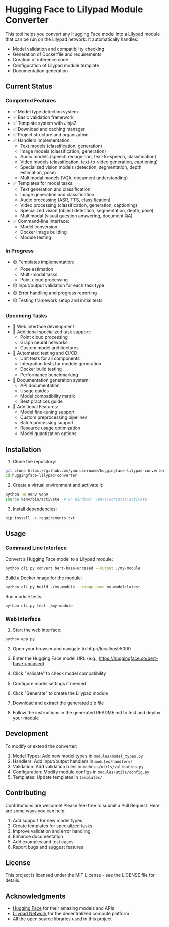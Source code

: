 # Hugging Face to Lilypad Module Converter

This tool helps you convert any Hugging Face model into a Lilypad module that can be run on the Lilypad network. It automatically handles:

- Model validation and compatibility checking
- Generation of Dockerfile and requirements
- Creation of inference code
- Configuration of Lilypad module template
- Documentation generation

## Current Status

### Completed Features
- ✅ Model type detection system
- ✅ Basic validation framework
- ✅ Template system with Jinja2
- ✅ Download and caching manager
- ✅ Project structure and organization
- ✅ Handlers implementation:
  - Text models (classification, generation)
  - Image models (classification, generation)
  - Audio models (speech recognition, text-to-speech, classification)
  - Video models (classification, text-to-video generation, captioning)
  - Specialized vision models (detection, segmentation, depth estimation, pose)
  - Multimodal models (VQA, document understanding)
- ✅ Templates for model tasks:
  - Text generation and classification
  - Image generation and classification
  - Audio processing (ASR, TTS, classification)
  - Video processing (classification, generation, captioning)
  - Specialized vision (object detection, segmentation, depth, pose)
  - Multimodal (visual question answering, document QA)
- ✅ Command-line interface:
  - Model conversion
  - Docker image building
  - Module testing

### In Progress
- 🟡 Templates implementation:
  - Pose estimation
  - Multi-modal tasks
  - Point cloud processing
- 🟡 Input/output validation for each task type
- 🟡 Error handling and progress reporting
- 🟡 Testing framework setup and initial tests

### Upcoming Tasks
- 📝 Web interface development
- 📝 Additional specialized task support:
  - Point cloud processing
  - Graph neural networks
  - Custom model architectures
- 📝 Automated testing and CI/CD:
  - Unit tests for all components
  - Integration tests for module generation
  - Docker build testing
  - Performance benchmarking
- 📝 Documentation generation system:
  - API documentation
  - Usage guides
  - Model compatibility matrix
  - Best practices guide
- 📝 Additional Features:
  - Model fine-tuning support
  - Custom preprocessing pipelines
  - Batch processing support
  - Resource usage optimization
  - Model quantization options

## Installation

1. Clone the repository:
```bash
git clone https://github.com/yourusername/huggingface-lilypad-converter.git
cd huggingface-lilypad-converter
```

2. Create a virtual environment and activate it:
```bash
python -m venv venv
source venv/bin/activate  # On Windows: venv\\Scripts\\activate
```

3. Install dependencies:
```bash
pip install -r requirements.txt
```

## Usage

### Command Line Interface

Convert a Hugging Face model to a Lilypad module:
```bash
python cli.py convert bert-base-uncased --output ./my-module
```

Build a Docker image for the module:
```bash
python cli.py build ./my-module --image-name my-model:latest
```

Run module tests:
```bash
python cli.py test ./my-module
```

### Web Interface

1. Start the web interface:
```bash
python app.py
```

2. Open your browser and navigate to http://localhost:5000

3. Enter the Hugging Face model URL (e.g., https://huggingface.co/bert-base-uncased)

4. Click "Validate" to check model compatibility

5. Configure model settings if needed

6. Click "Generate" to create the Lilypad module

7. Download and extract the generated zip file

8. Follow the instructions in the generated README.md to test and deploy your module

## Development

To modify or extend the converter:

1. Model Types: Add new model types in `modules/model_types.py`
2. Handlers: Add input/output handlers in `modules/handlers/`
3. Validation: Add validation rules in `modules/utils/validation.py`
4. Configuration: Modify module configs in `modules/utils/config.py`
5. Templates: Update templates in `templates/`

## Contributing

Contributions are welcome! Please feel free to submit a Pull Request. Here are some ways you can help:

1. Add support for new model types
2. Create templates for specialized tasks
3. Improve validation and error handling
4. Enhance documentation
5. Add examples and test cases
6. Report bugs and suggest features

## License

This project is licensed under the MIT License - see the LICENSE file for details.

## Acknowledgments

- [Hugging Face](https://huggingface.co) for their amazing models and APIs
- [Lilypad Network](https://lilypad.tech) for the decentralized compute platform
- All the open source libraries used in this project